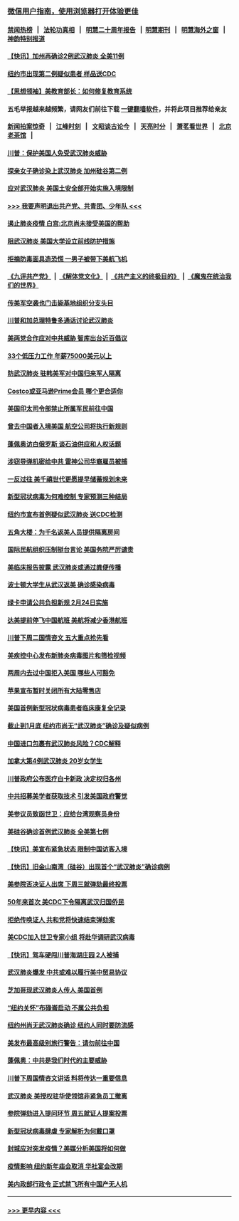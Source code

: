 ### [微信用户指南，使用浏览器打开体验更佳](https://github.com/gfw-breaker/banned-news1/blob/master/indexes/wechat-guide.md?t=0)
#### [禁闻热榜](热点新闻.md?t=0)  &nbsp;&nbsp;|&nbsp;&nbsp; [法轮功真相](https://github.com/gfw-breaker/truth/blob/master/README.md?t=0) &nbsp;&nbsp;|&nbsp;&nbsp; [明慧二十周年报告](https://github.com/gfw-breaker/mh-reports/blob/master/README.md?t=0) &nbsp;&nbsp;|&nbsp;&nbsp;[明慧期刊](https://github.com/gfw-breaker/mh-qikan) &nbsp;&nbsp;|&nbsp;&nbsp; [明慧海外之窗](https://github.com/gfw-breaker/mh-news/blob/master/README.md?t=0) &nbsp;&nbsp;|&nbsp;&nbsp; [神韵特别报道](https://github.com/gfw-breaker/mh-news/blob/master/shenyun.md?t=0)
#### [【快讯】加州再确诊2例武汉肺炎 全美11例](../pages/nsc412/n11840339.md?t=02031322) 
#### [纽约市出现第二例疑似患者 样品送CDC](../pages/nsc412/n11840010.md?t=02031322) 
#### [【思想领袖】美教育部长：如何修复教育系统](../pages/nsc412/n11690865.md?t=02031322) 
#### 五毛举报越来越频繁，请网友们前往下载 [一键翻墙软件](https://github.com/gfw-breaker/ssr-accounts)，并将此项目推荐给亲友
#### [新闻拍案惊奇](https://github.com/gfw-breaker/banned-news1/blob/master/pages/link4.md) &nbsp;&nbsp;|&nbsp;&nbsp; [江峰时刻](https://github.com/gfw-breaker/banned-news1/blob/master/pages/link4.md) &nbsp;&nbsp;|&nbsp;&nbsp; [文昭谈古论今](https://github.com/gfw-breaker/banned-news1/blob/master/pages/link4.md) &nbsp;&nbsp;|&nbsp;&nbsp; [天亮时分](https://github.com/gfw-breaker/banned-news1/blob/master/pages/link4.md) &nbsp;&nbsp;|&nbsp;&nbsp; [萧茗看世界](https://github.com/gfw-breaker/banned-news1/blob/master/pages/link4.md) &nbsp;&nbsp;|&nbsp;&nbsp; [北京老茶馆](https://github.com/gfw-breaker/banned-news1/blob/master/pages/link4.md) &nbsp;&nbsp;|&nbsp;&nbsp; 
#### [川普：保护美国人免受武汉肺炎威胁](../pages/nsc412/n11839718.md?t=02031322) 
#### [探亲女子确诊染上武汉肺炎 加州硅谷第二例](../pages/nsc412/n11839784.md?t=02031322) 
#### [应对武汉肺炎 美国土安全部开始实施入境限制](../pages/nsc412/n11839729.md?t=02031322) 
#### [>>> 我要声明退出共产党、共青团、少年队 <<<](https://github.com/begood0513/goodnews/blob/master/quit/letter.md) 
#### [遏止肺炎疫情 白宫:北京尚未接受美国的帮助](../pages/nsc412/n11839660.md?t=02031322) 
#### [阻武汉肺炎 美国大学设立前线防护措施](../pages/nsc412/n11839479.md?t=02031322) 
#### [拒摘防毒面具造恐慌 一男子被带下美航飞机](../pages/nsc412/n11839455.md?t=02031322) 
#### [《九评共产党》](https://github.com/begood0513/9ping.md/blob/master/README.md) &nbsp;|&nbsp; [《解体党文化》](../../../../jtdwh.md/blob/master/README.md)  &nbsp;|&nbsp; [《共产主义的终极目的》](../../../../gczydzjmd.md/blob/master/README.md) &nbsp;|&nbsp; [《魔鬼在统治我们的世界》](../../../../mgztzwmdsj.md/blob/master/README.md) 
#### [传美军空袭也门击毙基地组织分支头目](../pages/nsc412/n11839210.md?t=02031322) 
#### [川普和加总理特鲁多通话讨论武汉肺炎](../pages/nsc412/n11839128.md?t=02031322) 
#### [美两党合作应对中共威胁 智库出台近百倡议](../pages/nsc412/n11838437.md?t=02031322) 
#### [33个低压力工作 年薪75000美元以上](../pages/nsc412/n11834441.md?t=02031322) 
#### [防武汉肺炎 驻韩美军对中国归来军人隔离](../pages/nsc412/n11838970.md?t=02031322) 
#### [Costco或亚马逊Prime会员 哪个更合适你](../pages/nsc412/n11834459.md?t=02031322) 
#### [美国印太司令部禁止所属军民前往中国](../pages/nsc412/n11838418.md?t=02031322) 
#### [曾去中国者入境美国 航空公司将执行新规则](../pages/nsc412/n11838375.md?t=02031322) 
#### [蓬佩奥访白俄罗斯 谈石油供应和人权话题](../pages/nsc412/n11838242.md?t=02031322) 
#### [涉窃导弹机密给中共 雷神公司华裔雇员被捕](../pages/nsc412/n11838129.md?t=02031322) 
#### [一反过往 美千禧世代更愿提早储蓄规划未来](../pages/nsc412/n11837601.md?t=02031322) 
#### [新型冠状病毒为何难控制 专家预测三种结局](../pages/nsc412/n11838002.md?t=02031322) 
#### [纽约市宣布首例疑似武汉肺炎 送CDC检测](../pages/nsc412/n11837852.md?t=02031322) 
#### [五角大楼：为千名返美人员提供隔离房间](../pages/nsc412/n11837831.md?t=02031322) 
#### [国际民航组织压制挺台言论 美国务院严厉谴责](../pages/nsc412/n11837791.md?t=02031322) 
#### [美临床报告披露 武汉肺炎或通过粪便传播](../pages/nsc412/n11837626.md?t=02031322) 
#### [波士顿大学生从武汉返美 确诊感染病毒](../pages/nsc412/n11837580.md?t=02031322) 
#### [绿卡申请公共负担新规 2月24日实施](../pages/nsc412/n11836634.md?t=02031322) 
#### [达美提前停飞中国航班 美航将减少香港航班](../pages/nsc412/n11837649.md?t=02031322) 
#### [川普下周二国情咨文 五大重点抢先看](../pages/nsc412/n11837512.md?t=02031322) 
#### [美疾控中心发布新肺炎病毒图片和筛检视频](../pages/nsc412/n11837491.md?t=02031322) 
#### [两周内去过中国拒入美国 哪些人可豁免](../pages/nsc412/n11837400.md?t=02031322) 
#### [苹果宣布暂时关闭所有大陆零售店](../pages/nsc412/n11837097.md?t=02031322) 
#### [美国首例新型冠状病毒患者临床康复全记录](../pages/nsc412/n11836513.md?t=02031322) 
#### [截止到1月底  纽约市尚无“武汉肺炎”确诊及疑似病例](../pages/nsc412/n11836657.md?t=02031322) 
#### [中国进口包裹有武汉肺炎风险？CDC解释](../pages/nsc412/n11836321.md?t=02031322) 
#### [加拿大第4例武汉肺炎 20岁女学生](../pages/nsc412/n11836537.md?t=02031322) 
#### [川普政府公布医疗白卡新政 决定权归各州](../pages/nsc412/n11836336.md?t=02031322) 
#### [中共招募美学者获取技术 引发美国政府警觉](../pages/nsc412/n11836277.md?t=02031322) 
#### [美参议员致函世卫：应给台湾观察员身份](../pages/nsc412/n11836183.md?t=02031322) 
#### [美硅谷确诊首例武汉肺炎 全美第七例](../pages/nsc412/n11836093.md?t=02031322) 
#### [【快讯】美宣布紧急状态 限制中国访客入境](../pages/nsc412/n11836030.md?t=02031322) 
#### [【快讯】旧金山南湾（硅谷）出现首个“武汉肺炎”确诊病例](../pages/nsc412/n11836084.md?t=02031322) 
#### [美参院否决证人出席 下周三就弹劾最终投票](../pages/nsc412/n11835900.md?t=02031322) 
#### [50年来首次 美CDC下令隔离武汉归国侨民](../pages/nsc412/n11835854.md?t=02031322) 
#### [拒绝传唤证人 共和党将快速结束弹劾案](../pages/nsc412/n11835573.md?t=02031322) 
#### [美CDC加入世卫专家小组 将赴华调研武汉病毒](../pages/nsc412/n11835584.md?t=02031322) 
#### [【快讯】驾车硬闯川普海湖庄园 2人被捕](../pages/nsc412/n11835785.md?t=02031322) 
#### [武汉肺炎爆发 中共或难以履行美中贸易协议](../pages/nsc412/n11834752.md?t=02031322) 
#### [芝加哥现武汉肺炎人传人 美国首例](../pages/nsc412/n11834730.md?t=02031322) 
#### [“纽约关怀”布碌崙启动  不属公共负担](../pages/nsc412/n11834269.md?t=02031322) 
#### [纽约州尚无武汉肺炎确诊  纽约人同时要防流感](../pages/nsc412/n11834247.md?t=02031322) 
#### [美发布最高级别旅行警告：请勿前往中国](../pages/nsc412/n11834038.md?t=02031322) 
#### [蓬佩奥：中共是我们时代的主要威胁](../pages/nsc412/n11833434.md?t=02031322) 
#### [川普下周国情咨文讲话 料将传达一重要信息](../pages/nsc412/n11833714.md?t=02031322) 
#### [武汉肺炎 美授权驻华使领馆非紧急员工撤离](../pages/nsc412/n11833604.md?t=02031322) 
#### [参院弹劾进入提问环节 周五就证人提案投票](../pages/nsc412/n11833522.md?t=02031322) 
#### [新型冠状病毒肆虐 专家解析为何戴口罩](../pages/nsc412/n11833332.md?t=02031322) 
#### [封城应对突发疫情？美媒分析美国将如何做](../pages/nsc412/n11831560.md?t=02031322) 
#### [疫情影响 纽约新年庙会取消 华社宴会改期](../pages/nsc412/n11831457.md?t=02031322) 
#### [美内政部行政令 正式禁飞所有中国产无人机](../pages/nsc412/n11833169.md?t=02031322) 

----
#### [ >>> 更早内容 <<< ](../indexes/nsc412-earlier.md)
